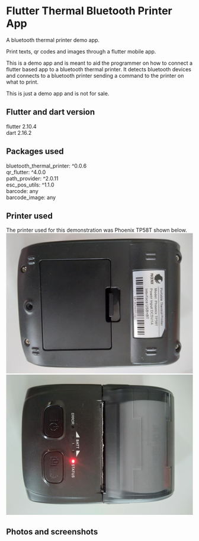 # Flutter Thermal Bluetooth Printer App

A bluetooth thermal printer demo app.

Print texts, qr codes and images through a flutter mobile app.

This is a demo app and is meant to aid the programmer on how to connect a flutter based app to a bluetooth thermal printer. It detects bluetooth devices and connects to a bluetooth printer sending a command to the printer on what to print.

This is just a demo app and is not for sale.

## Flutter and dart version
flutter 2.10.4 \
dart 2.16.2

## Packages used
bluetooth_thermal_printer: ^0.0.6 \
qr_flutter: ^4.0.0 \
path_provider: ^2.0.11 \
esc_pos_utils: ^1.1.0 \
barcode: any \
barcode_image: any

## Printer used
The printer used for this demonstration was Phoenix TP58T shown below.
![](assets/20220627_152553.jpg)
![](assets/20220627_152543.jpg)

## Photos and screenshots
